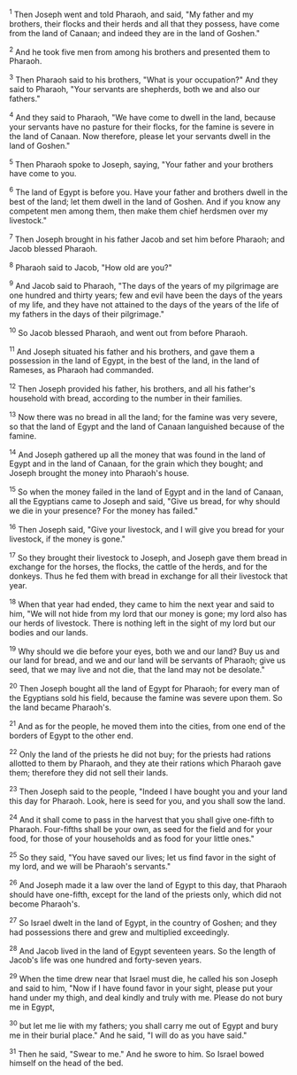 <sup>1</sup> 
Then Joseph went and told Pharaoh, and said, "My father and my brothers, their flocks and their herds and all that they possess, have come from the land of Canaan; and indeed they are in the land of Goshen." 

<sup>2</sup> 
And he took five men from among his brothers and presented them to Pharaoh. 

<sup>3</sup> 
Then Pharaoh said to his brothers, "What is your occupation?" And they said to Pharaoh, "Your servants are shepherds, both we and also our fathers." 

<sup>4</sup> 
And they said to Pharaoh, "We have come to dwell in the land, because your servants have no pasture for their flocks, for the famine is severe in the land of Canaan. Now therefore, please let your servants dwell in the land of Goshen." 

<sup>5</sup> 
Then Pharaoh spoke to Joseph, saying, "Your father and your brothers have come to you. 

<sup>6</sup> 
The land of Egypt is before you. Have your father and brothers dwell in the best of the land; let them dwell in the land of Goshen. And if you know any competent men among them, then make them chief herdsmen over my livestock." 

<sup>7</sup> 
Then Joseph brought in his father Jacob and set him before Pharaoh; and Jacob blessed Pharaoh. 

<sup>8</sup> 
Pharaoh said to Jacob, "How old are you?" 

<sup>9</sup> 
And Jacob said to Pharaoh, "The days of the years of my pilgrimage are one hundred and thirty years; few and evil have been the days of the years of my life, and they have not attained to the days of the years of the life of my fathers in the days of their pilgrimage." 

<sup>10</sup> 
So Jacob blessed Pharaoh, and went out from before Pharaoh. 

<sup>11</sup> 
And Joseph situated his father and his brothers, and gave them a possession in the land of Egypt, in the best of the land, in the land of Rameses, as Pharaoh had commanded. 

<sup>12</sup> 
Then Joseph provided his father, his brothers, and all his father's household with bread, according to the number in their families.

<sup>13</sup> 
Now there was no bread in all the land; for the famine was very severe, so that the land of Egypt and the land of Canaan languished because of the famine. 

<sup>14</sup> 
And Joseph gathered up all the money that was found in the land of Egypt and in the land of Canaan, for the grain which they bought; and Joseph brought the money into Pharaoh's house. 

<sup>15</sup> 
So when the money failed in the land of Egypt and in the land of Canaan, all the Egyptians came to Joseph and said, "Give us bread, for why should we die in your presence? For the money has failed." 

<sup>16</sup> 
Then Joseph said, "Give your livestock, and I will give you bread for your livestock, if the money is gone." 

<sup>17</sup> 
So they brought their livestock to Joseph, and Joseph gave them bread in exchange for the horses, the flocks, the cattle of the herds, and for the donkeys. Thus he fed them with bread in exchange for all their livestock that year. 

<sup>18</sup> 
When that year had ended, they came to him the next year and said to him, "We will not hide from my lord that our money is gone; my lord also has our herds of livestock. There is nothing left in the sight of my lord but our bodies and our lands. 

<sup>19</sup> 
Why should we die before your eyes, both we and our land? Buy us and our land for bread, and we and our land will be servants of Pharaoh; give us seed, that we may live and not die, that the land may not be desolate." 

<sup>20</sup> 
Then Joseph bought all the land of Egypt for Pharaoh; for every man of the Egyptians sold his field, because the famine was severe upon them. So the land became Pharaoh's. 

<sup>21</sup> 
And as for the people, he moved them into the cities, from one end of the borders of Egypt to the other end. 

<sup>22</sup> 
Only the land of the priests he did not buy; for the priests had rations allotted to them by Pharaoh, and they ate their rations which Pharaoh gave them; therefore they did not sell their lands. 

<sup>23</sup> 
Then Joseph said to the people, "Indeed I have bought you and your land this day for Pharaoh. Look, here is seed for you, and you shall sow the land. 

<sup>24</sup> 
And it shall come to pass in the harvest that you shall give one-fifth to Pharaoh. Four-fifths shall be your own, as seed for the field and for your food, for those of your households and as food for your little ones." 

<sup>25</sup> 
So they said, "You have saved our lives; let us find favor in the sight of my lord, and we will be Pharaoh's servants." 

<sup>26</sup> 
And Joseph made it a law over the land of Egypt to this day, that Pharaoh should have one-fifth, except for the land of the priests only, which did not become Pharaoh's.

<sup>27</sup> 
So Israel dwelt in the land of Egypt, in the country of Goshen; and they had possessions there and grew and multiplied exceedingly. 

<sup>28</sup> 
And Jacob lived in the land of Egypt seventeen years. So the length of Jacob's life was one hundred and forty-seven years. 

<sup>29</sup> 
When the time drew near that Israel must die, he called his son Joseph and said to him, "Now if I have found favor in your sight, please put your hand under my thigh, and deal kindly and truly with me. Please do not bury me in Egypt, 

<sup>30</sup> 
but let me lie with my fathers; you shall carry me out of Egypt and bury me in their burial place." And he said, "I will do as you have said." 

<sup>31</sup> 
Then he said, "Swear to me." And he swore to him. So Israel bowed himself on the head of the bed.